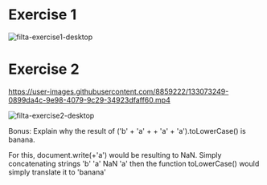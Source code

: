 
# Exercise 1
![filta-exercise1-desktop](https://user-images.githubusercontent.com/8859222/133072392-828193dd-6515-4adf-9e73-1c227dc196f8.png)


# Exercise 2

https://user-images.githubusercontent.com/8859222/133073249-0899da4c-9e98-4079-9c29-34923dfaff60.mp4


![filta-exercise2-desktop](https://user-images.githubusercontent.com/8859222/133073072-04f633a7-67bf-4007-b01d-adab66a2aff2.png)

Bonus:
Explain why the result of ('b' + 'a' + + 'a' + 'a').toLowerCase() is banana.

For this, document.write(+'a') would be resulting to NaN.
Simply concatenating strings 'b' 'a' NaN 'a' then the function toLowerCase() would simply translate it to 'banana'
